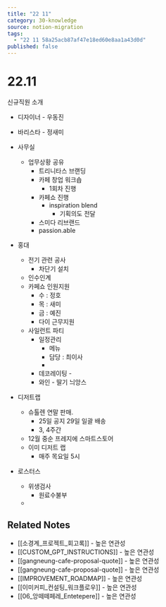 ```yaml
---
title: "22 11"
category: 30-knowledge
source: notion-migration
tags:
  - "22 11 58a25acb87af47e18ed60e8aa1a43d0d"
published: false
---
```


# 22.11

신규직원 소개

* 디자이너 - 우동진

* 바리스타 - 정새미

* 사무실
  * 업무상황 공유
    * 트리니타스 브랜딩
    * 카페 창업 워크숍
      * 1회차 진행
    * 카페쇼 진행
      * inspiration blend
        * 기획의도 전달
    * 스미다 리브랜드
    * passion.able

* 홍대
  * 전기 관련 공사
    * 차단기 설치
  * 인수인계
  * 카페쇼 인원지원
    * 수 : 정호
    * 목 : 새미
    * 금 : 예진
    * 다이 근무지원
  * 사일런트 파티
    * 일정관리
      * 메뉴
      * 담당 : 최이사
      *
    * 데코레이팅 -
    * 와인 - 딸기 늬앙스

* 디저트랩
  * 슈톨렌 연말 판매.
    * 25일 공지 29일 일괄 배송
    * 3, 4주간
  * 12월 중순 프레지에 스마트스토어
  * 이미 디저트 랩
    * 매주 목요일 5시

* 로스터스
  * 위생검사
    * 원료수불부
  *

## Related Notes
- [[소경계_프로젝트_회고록]] - 높은 연관성
- [[CUSTOM_GPT_INSTRUCTIONS]] - 높은 연관성
- [[gangneung-cafe-proposal-quote]] - 높은 연관성
- [[gangneung-cafe-proposal-quote]] - 높은 연관성
- [[IMPROVEMENT_ROADMAP]] - 높은 연관성
- [[이미커피_컨설팅_워크플로우]] - 높은 연관성
- [[06_앙떼떼페레_Entetepere]] - 높은 연관성
